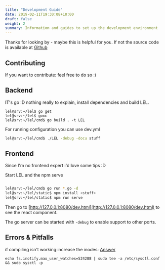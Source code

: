 ```yaml
---
title: "Development Guide"
date: 2019-02-11T19:30:08+10:00
draft: false
weight: 2
summary: Information and guides to set up the development environment
---
```


Thanks for looking by - maybe this is helpful for you. If not the source code is available at [Github](https://github.com/c-f/lel)

## Contributing

If you want to contribute: feel free to do so :)

## Backend

IT's go :D nothing really to explain, install dependencies and build LEL.

```
lel@srv:~/lel$ go get
lel@srv:~/lel$ goxc
lel@srv:~/lel/cmd$ go build . -t LEL
```

For running configuration you can use dev.yml

```bash
lel@srv:~/lel/cmd$ ./LEL -debug -docu stuff
```

## Frontend

Since I'm no frontend expert i'd love some tips :D

Start LEL and the npm serve

```bash

lel@srv:~/lel/cmd$ go run *.go -d
lel@srv:~/lel/static$ npm install <stuff>
lel@srv:~/lel/static$ npm run serve
```

Then go to [http://127.0.0.1:8080/dev.html](http://127.0.0.1:8080/dev.html) to see the react component.

The go server can be started with `-debug` to enable support to other ports.

## Errors & Pitfalls

if compiling isn't working increase the inodes: [Answer](https://webpack.js.org/configuration/watch/#not-enough-watchers)

```
echo fs.inotify.max_user_watches=524288 | sudo tee -a /etc/sysctl.conf && sudo sysctl -p
```
